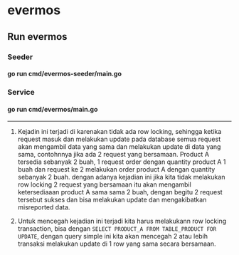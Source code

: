 # evermos

## Run evermos 

### Seeder 
#### go run cmd/evermos-seeder/main.go


### Service 
#### go run cmd/evermos/main.go


------------------------------------

1. Kejadin ini terjadi di karenakan tidak ada row locking, sehingga ketika request masuk dan melakukan update pada database semua request akan mengambil data yang sama dan melakukan update di data yang sama, contohnnya jika ada 2 request yang bersamaan. Product A tersedia sebanyak 2 buah, 1 request order dengan quantity product A 1 buah dan request ke 2 melakukan order product A dengan quantity sebanyak 2 buah. dengan adanya kejadian ini jika kita tidak melakukan row locking 2 request yang bersamaan itu akan mengambil ketersediaaan product A sama sama 2 buah, dengan begitu 2 request tersebut sukses dan bisa melakukan update dan mengakibatkan misreported data.

2. Untuk mencegah kejadian ini terjadi kita harus melakukann row locking transaction, bisa dengan `SELECT PRODUCT_A FROM TABLE_PRODUCT FOR UPDATE`, dengan query simple ini kita akan mencegah 2 atau lebih transaksi melakukan update di 1 row yang sama secara bersamaan.